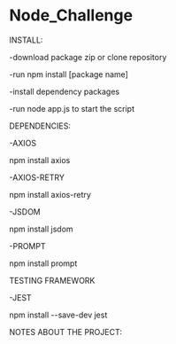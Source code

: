 # Node_Challenge
INSTALL:

-download package zip or clone repository

-run npm install [package name]

-install dependency packages

-run node app.js to start the script

DEPENDENCIES:

-AXIOS 

npm install axios

-AXIOS-RETRY

npm install axios-retry

-JSDOM

npm install jsdom

-PROMPT

npm install prompt

TESTING FRAMEWORK

-JEST

npm install --save-dev jest

NOTES ABOUT THE PROJECT:



